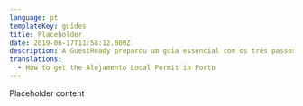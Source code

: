 ```yaml
---
language: pt
templateKey: guides
title: Placeholder
date: 2019-06-17T11:58:12.800Z
description: A GuestReady preparou um guia essencial com os três passos necessários para obter a sua licença de Alojamento Local.
translations:
  - How to get the Alojamento Local Permit in Porto
---
```

Placeholder content
